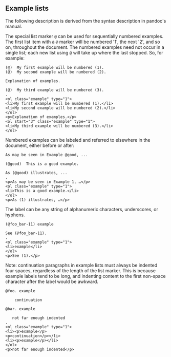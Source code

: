 ## Example lists

The following description is derived from the syntax description
in pandoc's manual.

The special list marker `@` can be used for sequentially numbered
examples. The first list item with a `@` marker will be numbered '1',
the next '2', and so on, throughout the document. The numbered examples
need not occur in a single list; each new list using `@` will take up
where the last stopped. So, for example:

```````````````````````````````` example
(@)  My first example will be numbered (1).
(@)  My second example will be numbered (2).

Explanation of examples.

(@)  My third example will be numbered (3).
.
<ol class="example" type="1">
<li>My first example will be numbered (1).</li>
<li>My second example will be numbered (2).</li>
</ol>
<p>Explanation of examples.</p>
<ol start="3" class="example" type="1">
<li>My third example will be numbered (3).</li>
</ol>
````````````````````````````````

Numbered examples can be labeled and referred to elsewhere in the
document, either before or after:

```````````````````````````````` example
As may be seen in Example @good, ...

(@good)  This is a good example.

As (@good) illustrates, ...
.
<p>As may be seen in Example 1, …</p>
<ol class="example" type="1">
<li>This is a good example.</li>
</ol>
<p>As (1) illustrates, …</p>
````````````````````````````````

The label can be any string of alphanumeric characters, underscores,
or hyphens.

```````````````````````````````` example
(@foo_bar-11) example

See (@foo_bar-11).
.
<ol class="example" type="1">
<li>example</li>
</ol>
<p>See (1).</p>
````````````````````````````````

Note:  continuation paragraphs in example lists must always
be indented four spaces, regardless of the length of the
list marker.  This is because example
labels tend to be long, and indenting content to the
first non-space character after the label would be awkward.

```````````````````````````````` example
@foo. example

    continuation

@bar. example

   not far enough indented
.
<ol class="example" type="1">
<li><p>example</p>
<p>continuation</p></li>
<li><p>example</p></li>
</ol>
<p>not far enough indented</p>
````````````````````````````````

